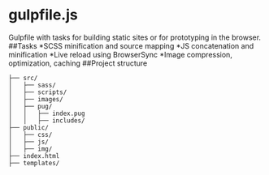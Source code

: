 # gulpfile.js
Gulpfile with tasks for building static sites or for prototyping in the browser.
##Tasks
*SCSS minification and source mapping
*JS concatenation and minification
*Live reload using BrowserSync
*Image compression, optimization, caching
##Project structure
```
├── src/
│   ├── sass/
│   ├── scripts/
│   ├── images/
│   ├── pug/   
│   │   ├── index.pug
│   │   ├── includes/
├── public/
│   ├── css/
│   ├── js/
│   ├── img/
├── index.html   
├── templates/ 
```
